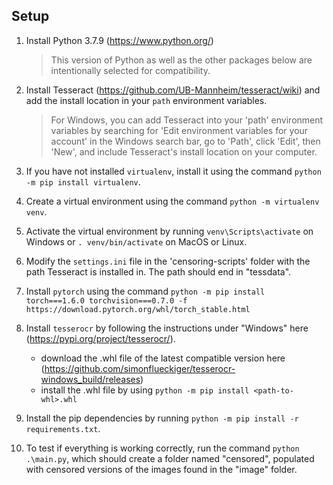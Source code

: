 ## Setup


1. Install Python 3.7.9 (https://www.python.org/)

    > This version of Python as well as the other packages below are intentionally selected for compatibility.

2. Install Tesseract (https://github.com/UB-Mannheim/tesseract/wiki) and add the install location in your `path` environment variables. 

    > For Windows, you can add Tesseract into your 'path' environment variables by searching for 'Edit environment variables for your account' in the Windows search bar, go to 'Path', click 'Edit', then 'New', and include Tesseract's install location on your computer. 

3. If you have not installed `virtualenv`, install it using the command `python -m pip install virtualenv`.

4. Create a virtual environment using the command `python -m virtualenv venv`.

5. Activate the virtual environment by running `venv\Scripts\activate` on Windows or `. venv/bin/activate` on MacOS or Linux.

6. Modify the `settings.ini` file in the 'censoring-scripts' folder with the path Tesseract is installed in. The path should end in "tessdata".

7. Install `pytorch` using the command `python -m pip install torch===1.6.0 torchvision===0.7.0 -f https://download.pytorch.org/whl/torch_stable.html`

8. Install `tesserocr` by following the instructions under "Windows" here (https://pypi.org/project/tesserocr/).
    - download the .whl file of the latest compatible version here (https://github.com/simonflueckiger/tesserocr-windows_build/releases)
    - install the .whl file by using `python -m pip install <path-to-whl>.whl`

9. Install the pip dependencies by running `python -m pip install -r requirements.txt`.

10. To test if everything is working correctly, run the command `python .\main.py`, which should create a folder named "censored", populated with censored versions of the images found in the "image" folder.
